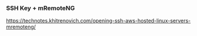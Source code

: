 ### SSH Key + mRemoteNG
https://technotes.khitrenovich.com/opening-ssh-aws-hosted-linux-servers-mremoteng/
